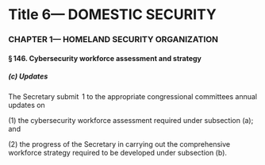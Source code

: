
# Title 6— DOMESTIC SECURITY
### CHAPTER 1— HOMELAND SECURITY ORGANIZATION
#### § 146. Cybersecurity workforce assessment and strategy
##### (c) Updates

The Secretary submit  1 to the appropriate congressional committees annual updates on

(1) the cybersecurity workforce assessment required under subsection (a); and

(2) the progress of the Secretary in carrying out the comprehensive workforce strategy required to be developed under subsection (b).

